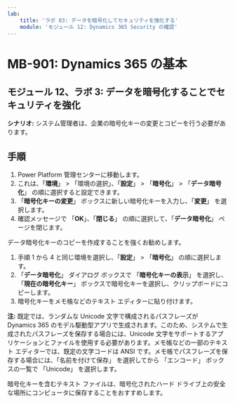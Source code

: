 ```yaml
---
lab:
    title: 'ラボ 03: データを暗号化してセキュリティを強化する'
    module: 'モジュール 12: Dynamics 365 Security の確認'
---
```


# MB-901: Dynamics 365 の基本
## モジュール 12、ラボ 3: データを暗号化することでセキュリティを強化

**シナリオ:** システム管理者は、企業の暗号化キーの変更とコピーを行う必要があります。

## 手順

1. Power Platform 管理センターに移動します。  
1. これは、「**環境**」  > 「環境の選択」、「**設定**」  > 「**暗号化**」  > 「**データ暗号化**」 の順に選択すると設定できます。
1. 「**暗号化キーの変更**」 ボックスに新しい暗号化キーを入力し、「**変更**」 を選択します。
1. 確認メッセージで 「**OK**」、「**閉じる**」 の順に選択して、「**データ暗号化**」 ページを閉じます。

データ暗号化キーのコピーを作成することを強くお勧めします。

1. 手順 1 から 4 と同じ環境を選択し、「**設定**」  > 「**暗号化**」 の順に選択します。
1. 「**データ暗号化**」 ダイアログ ボックスで 「**暗号化キーの表示**」 を選択し、「**現在の暗号化キー**」 ボックスで暗号化キーを選択し、クリップボードにコピーします。
1. 暗号化キーをメモ帳などのテキスト エディターに貼り付けます。

**注:** 既定では、ランダムな Unicode 文字で構成されるパスフレーズが Dynamics 365 のモデル駆動型アプリで生成されます。このため、システムで生成されたパスフレーズを保存する場合には、Unicode 文字をサポートするアプリケーションとファイルを使用する必要があります。メモ帳などの一部のテキスト エディターでは、既定の文字コードは ANSI です。メモ帳でパスフレーズを保存する場合には、「名前を付けて保存」 を選択してから 「エンコード」 ボックスの一覧で 「Unicode」 を選択します。

暗号化キーを含むテキスト ファイルは、暗号化されたハード ドライブ上の安全な場所にコンピュータに保存することをおすすめします。
